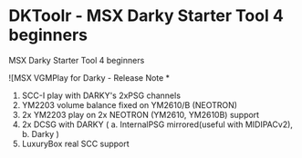 # DKToolr - MSX Darky Starter Tool 4 beginners
 MSX Darky Starter Tool 4 beginners

![MSX VGMPlay for Darky - Release Note 
*
1. SCC-I play with DARKY's 2xPSG channels 
2. YM2203 volume balance fixed on YM2610/B (NEOTRON)
3. 2x YM2203 play on 2x NEOTRON (YM2610, YM2610B) support
4. 2x DCSG with DARKY ( a. InternalPSG mirrored(useful with MIDIPACv2), b. Darky )
5. LuxuryBox real SCC support
